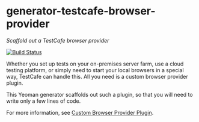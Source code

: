# generator-testcafe-browser-provider
*Scaffold out a TestCafe browser provider*

[![Build Status](https://travis-ci.org/DevExpress/generator-testcafe-browser-provider.svg)](https://travis-ci.org/DevExpress/generator-testcafe-browser-provider)

Whether you set up tests on your on-premises server farm, use a cloud testing platform, or simply need to start your local browsers 
in a special way, TestCafe can handle this. All you need is a custom browser provider plugin.

This Yeoman generator scaffolds out such a plugin, so that you will need to write only a few lines of code.

For more information, see [Custom Browser Provider Plugin](https://devexpress.github.io/testcafe/documentation/extending-testcafe/browser-provider-plugin/).
